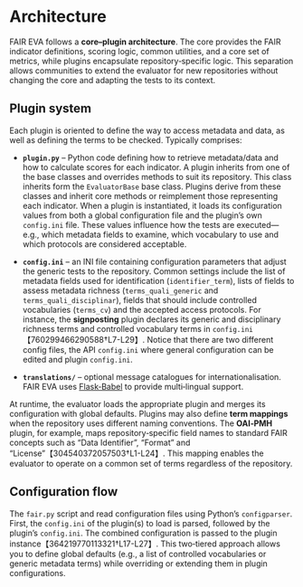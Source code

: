 # Architecture

FAIR EVA follows a **core–plugin architecture**.  The core provides the FAIR indicator definitions, scoring logic, common utilities, and a core set of metrics, while plugins encapsulate repository‑specific logic.  This separation allows communities to extend the evaluator for new repositories without changing the core and adapting the tests to its context.

## Plugin system
Each plugin is oriented to define the way to access metadata and data, as well as defining the terms to be checked. Typically comprises:

* **`plugin.py`** – Python code defining how to retrieve metadata/data and how to calculate scores for each indicator.  A plugin inherits from one of the base classes and overrides methods to suit its repository. This class inherits form the `EvaluatorBase` base class.  Plugins derive from these classes and inherit core methods or reimplement those representing each indicator.  When a plugin is instantiated, it loads its configuration values from both a global configuration file and the plugin’s own `config.ini` file.  These values influence how the tests are executed—e.g., which metadata fields to examine, which vocabulary to use and which protocols are considered acceptable.

* **`config.ini`** – an INI file containing configuration parameters that adjust the generic tests to the repository.  Common settings include the list of metadata fields used for identification (`identifier_term`), lists of fields to assess metadata richness (`terms_quali_generic` and `terms_quali_disciplinar`), fields that should include controlled vocabularies (`terms_cv`) and the accepted access protocols.  For instance, the **signposting** plugin declares its generic and disciplinary richness terms and controlled vocabulary terms in `config.ini`【760299466290588†L7-L29】. Notice that there are two different config files, the API `config.ini` where general configuration can be edited and plugin `config.ini`.

* **`translations/`** – optional message catalogues for internationalisation.  FAIR EVA uses [Flask‑Babel](https://palletsprojects.com/p/flask-babel/) to provide multi‑lingual support.

At runtime, the evaluator loads the appropriate plugin and merges its configuration with global defaults.  Plugins may also define **term mappings** when the repository uses different naming conventions.  The **OAI‑PMH** plugin, for example, maps repository‑specific field names to standard FAIR concepts such as “Data Identifier”, “Format” and “License”【304540372057503†L1-L24】.  This mapping enables the evaluator to operate on a common set of terms regardless of the repository.

## Configuration flow
The `fair.py` script and read configuration files using Python’s `configparser`.  First, the `config.ini` of the plugin(s) to load is parsed, followed by the plugin’s `config.ini`.  The combined configuration is passed to the plugin instance【364219770113321†L17-L27】.  This two‑tiered approach allows you to define global defaults (e.g., a list of controlled vocabularies or generic metadata terms) while overriding or extending them in plugin configurations.
